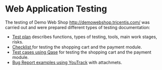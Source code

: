 # Web Application Testing

The testing of Demo Web Shop http://demowebshop.tricentis.com/ was carried out and were prepared different types of testing documentation:

<ul>
<li>  <a href="https://docs.google.com/spreadsheets/d/1L-7OgrJtd4-ppobPz8_Jpd3PVG1-RyhpH7_J1xjHgOk/edit?usp=sharing">Test plan</a> describes functions, types of testing, tools, main work stages, risks. </li> 
<li>  <a href="https://docs.google.com/spreadsheets/d/1_X3qc9eJQEGYwhZTPZmx4dHrGPimiBnr7a448ExyAOQ/edit?usp=sharing"> Checklist </a> for testing the shopping cart and the payment module. </li>
<li> <a href="https://docs.google.com/spreadsheets/d/1buBKwRaeHj6cwaZAjb7xZG627cCqHT97/edit?usp=sharing&ouid=112245788194887772433&rtpof=true&sd=true">Test cases using Qase</a> for testing the shopping cart and the payment module.  </li>
<li>  <a href="https://docs.google.com/spreadsheets/d/1p9HzpOaXCfqhIxKkRDWEx8PxymRMnwdP/edit?usp=sharing&ouid=112245788194887772433&rtpof=true&sd=true">Bug Report examples using YouTrack</a> with attachmets. </li>
</ul>
